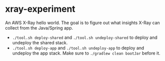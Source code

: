 # xray-experiment

An AWS X-Ray hello world. The goal is to figure out what insights X-Ray can collect from the Java/Spring app.

* `./tool.sh deploy-shared` and `./tool.sh undeploy-shared` to deploy and undeploy the shared stack.
* `./tool.sh deploy-app` and `./tool.sh undeploy-app` to deploy and undeploy the app stack. Make sure to `./gradlew clean bootJar` before it.
